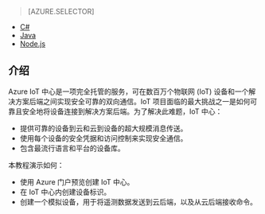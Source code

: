 > [AZURE.SELECTOR]
- [C#](/documentation/articles/iot-hub-csharp-csharp-getstarted/)
- [Java](/documentation/articles/iot-hub-java-java-getstarted/)
- [Node.js](/documentation/articles/iot-hub-node-node-getstarted/)

## 介绍
Azure IoT 中心是一项完全托管的服务，可在数百万个物联网 (IoT) 设备和一个解决方案后端之间实现安全可靠的双向通信。IoT 项目面临的最大挑战之一是如何可靠且安全地将设备连接到解决方案后端。为了解决此难题，IoT 中心：

* 提供可靠的设备到云和云到设备的超大规模消息传送。
* 使用每个设备的安全凭据和访问控制来实现安全通信。
* 包含最流行语言和平台的设备库。

本教程演示如何：

* 使用 Azure 门户预览创建 IoT 中心。
* 在 IoT 中心内创建设备标识。
* 创建一个模拟设备，用于将遥测数据发送到云后端，以及从云后端接收命令。

<!---HONumber=Mooncake_1212_2016-->